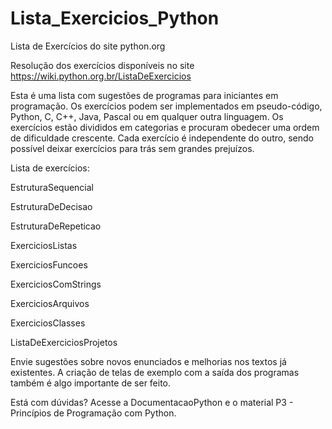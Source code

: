 # Lista_Exercicios_Python
Lista de Exercícios do site python.org

Resolução dos exercícios disponíveis no site https://wiki.python.org.br/ListaDeExercicios

Esta é uma lista com sugestões de programas para iniciantes em programação. Os exercícios podem ser implementados em pseudo-código, Python, C, C++, Java, Pascal ou em qualquer outra linguagem. Os exercícios estão divididos em categorias e procuram obedecer uma ordem de dificuldade crescente. Cada exercício é independente do outro, sendo possível deixar exercícios para trás sem grandes prejuízos.

Lista de exercícios:

EstruturaSequencial

EstruturaDeDecisao

EstruturaDeRepeticao

ExerciciosListas

ExerciciosFuncoes

ExerciciosComStrings

ExerciciosArquivos

ExerciciosClasses

ListaDeExerciciosProjetos

Envie sugestões sobre novos enunciados e melhorias nos textos já existentes. A criação de telas de exemplo com a saída dos programas também é algo importante de ser feito.

Está com dúvidas? Acesse a DocumentacaoPython e o material P3 - Princípios de Programação com Python.
